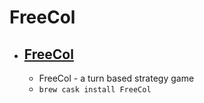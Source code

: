 # FreeCol
- [FreeCol](http://www.freecol.org/)
  - 
  - FreeCol - a turn based strategy game
  - `brew cask install FreeCol`
